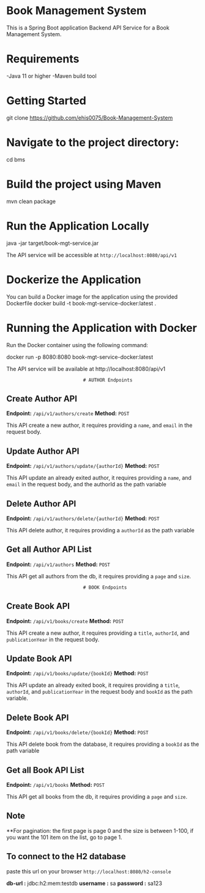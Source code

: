 

# Book Management System
This is a Spring Boot application Backend API Service for a Book Management System.

# Requirements
-Java 11 or higher
-Maven build tool

# Getting Started
git clone https://github.com/ehis0075/Book-Management-System

# Navigate to the project directory:
cd bms

# Build the project using Maven
mvn clean package

# Run the Application Locally
java -jar target/book-mgt-service.jar

The API service will be accessible at `http://localhost:8080/api/v1`

# Dockerize the Application
You can build a Docker image for the application using the provided Dockerfile
docker build -t book-mgt-service-docker:latest .

# Running the Application with Docker
Run the Docker container using the following command:

docker run -p 8080:8080 book-mgt-service-docker:latest

The API service will be available at http://localhost:8080/api/v1


                                # AUTHOR Endpoints
## Create Author API

**Endpoint:** `/api/v1/authors/create`
**Method:** `POST`

This API create a new author, it requires providing a `name`, and `email` in the request body.


## Update Author API

**Endpoint:** `/api/v1/authors/update/{authorId}`
**Method:** `POST`

This API update an already exited author, it requires providing a `name`, and `email` in the request body, and the authorId as the path variable


## Delete Author API

**Endpoint:** `/api/v1/authors/delete/{authorId}`
**Method:** `POST`

This API delete author, it requires providing a `authorId` as the path variable


## Get all Author API List

**Endpoint:** `/api/v1/authors`
**Method:** `POST`

This API get all authors from the db, it requires providing a `page` and  `size`.



                                # BOOK Endpoints
## Create Book API

**Endpoint:** `/api/v1/books/create`
**Method:** `POST`

This API create a new author, it requires providing a `title`, `authorId`, and `publicationYear` in the request body.


## Update Book API

**Endpoint:** `/api/v1/books/update/{bookId}`
**Method:** `POST`

This API update an already exited book, it requires providing a `title`, `authorId`, and `publicationYear` in the request body and `bookId` as the path variable.


## Delete Book API

**Endpoint:** `/api/v1/books/delete/{bookId}`
**Method:** `POST`

This API delete book from the database, it requires providing a `bookId` as the path variable


## Get all Book API List

**Endpoint:** `/api/v1/books`
**Method:** `POST`

This API get all books from the db, it requires providing a `page` and  `size`.


## Note 

**For pagination: the first page is page 0 and the size is between 1-100, if you want the 101 item on the list, go to page 1.


##    To connect to the H2 database 
paste this url on your browser `http://localhost:8080/h2-console` 

**db-url :** jdbc:h2:mem:testdb
**username :** sa
**password :** sa123